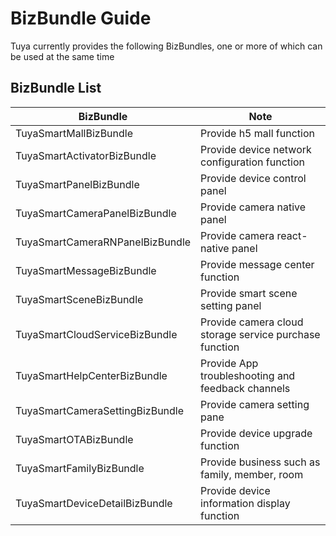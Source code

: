 # BizBundle Guide

Tuya currently provides the following BizBundles, one or more of which can be used at the same time

## BizBundle List

| BizBundle                        | Note                                         |
| --------------------------- | ------------------------------------------------ |
| TuyaSmartMallBizBundle      | Provide h5 mall function                                     |
| TuyaSmartActivatorBizBundle | Provide device network configuration function |
| TuyaSmartPanelBizBundle | Provide device control panel |
| TuyaSmartCameraPanelBizBundle | Provide camera native panel |
| TuyaSmartCameraRNPanelBizBundle | Provide camera react-native panel |
| TuyaSmartMessageBizBundle | Provide message center function |
| TuyaSmartSceneBizBundle         | Provide smart scene setting panel |
| TuyaSmartCloudServiceBizBundle  | Provide camera cloud storage service purchase function |
| TuyaSmartHelpCenterBizBundle    | Provide App troubleshooting and feedback channels |
| TuyaSmartCameraSettingBizBundle | Provide camera setting pane |
| TuyaSmartOTABizBundle | Provide device upgrade function |
| TuyaSmartFamilyBizBundle | Provide business such as family, member, room |
| TuyaSmartDeviceDetailBizBundle | Provide device information display function |

